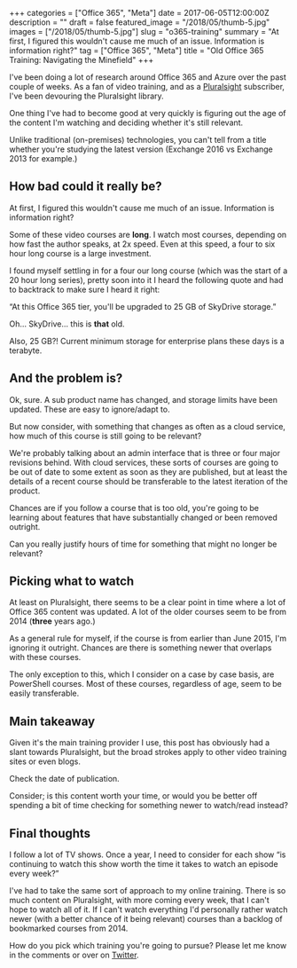 +++
categories = ["Office 365", "Meta"]
date = 2017-06-05T12:00:00Z
description = ""
draft = false
featured_image = "/2018/05/thumb-5.jpg"
images = ["/2018/05/thumb-5.jpg"]
slug = "o365-training"
summary = "At first, I figured this wouldn't cause me much of an issue. Information is information right?"
tag = ["Office 365", "Meta"]
title = "Old Office 365 Training: Navigating the Minefield"
+++


I've been doing a lot of research around Office 365 and Azure over the past couple of weeks. As a fan of video training, and as a [Pluralsight](https://www.pluralsight.com/) subscriber, I've been devouring the Pluralsight library.

One thing I've had to become good at very quickly is figuring out the age of the content I'm watching and deciding whether it's still relevant.

Unlike traditional (on-premises) technologies, you can't tell from a title whether you're studying the latest version (Exchange 2016 vs Exchange 2013 for example.)

## **How bad could it really be?**

At first, I figured this wouldn't cause me much of an issue. Information is information right?

Some of these video courses are **long**. I watch most courses, depending on how fast the author speaks, at 2x speed. Even at this speed, a four to six hour long course is a large investment.

I found myself settling in for a four our long course (which was the start of a 20 hour long series), pretty soon into it I heard the following quote and had to backtrack to make sure I heard it right:

“At this Office 365 tier, you'll be upgraded to 25 GB of SkyDrive storage.”

Oh… SkyDrive… this is **that** old.

Also, 25 GB?! Current minimum storage for enterprise plans these days is a terabyte.

## **And the problem is?**

Ok, sure. A sub product name has changed, and storage limits have been updated. These are easy to ignore/adapt to.

But now consider, with something that changes as often as a cloud service, how much of this course is still going to be relevant?

We're probably talking about an admin interface that is three or four major revisions behind. With cloud services, these sorts of courses are going to be out of date to some extent as soon as they are published, but at least the details of a recent course should be transferable to the latest iteration of the product.

Chances are if you follow a course that is too old, you're going to be learning about features that have substantially changed or been removed outright.

Can you really justify hours of time for something that might no longer be relevant?

## **Picking what to watch**

At least on Pluralsight, there seems to be a clear point in time where a lot of Office 365 content was updated. A lot of the older courses seem to be from 2014 (**three** years ago.)

As a general rule for myself, if the course is from earlier than June 2015, I'm ignoring it outright. Chances are there is something newer that overlaps with these courses.

The only exception to this, which I consider on a case by case basis, are PowerShell courses. Most of these courses, regardless of age, seem to be easily transferable.

## **Main takeaway**

Given it's the main training provider I use, this post has obviously had a slant towards Pluralsight, but the broad strokes apply to other video training sites or even blogs.

Check the date of publication.

Consider; is this content worth your time, or would you be better off spending a bit of time checking for something newer to watch/read instead?

## **Final thoughts**

I follow a lot of TV shows. Once a year, I need to consider for each show “is continuing to watch this show worth the time it takes to watch an episode every week?”

I've had to take the same sort of approach to my online training. There is so much content on Pluralsight, with more coming every week, that I can't hope to watch all of it. If I can't watch everything I'd personally rather watch newer (with a better chance of it being relevant) courses than a backlog of bookmarked courses from 2014.

How do you pick which training you're going to pursue? Please let me know in the comments or over on [Twitter](https://twitter.com/WindosNZ).

